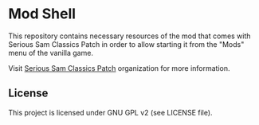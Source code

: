 # Mod Shell

This repository contains necessary resources of the mod that comes with Serious Sam Classics Patch in order to allow starting it from the "Mods" menu of the vanilla game.

Visit [Serious Sam Classics Patch](https://github.com/SamClassicPatch) organization for more information.

## License

This project is licensed under GNU GPL v2 (see LICENSE file).
